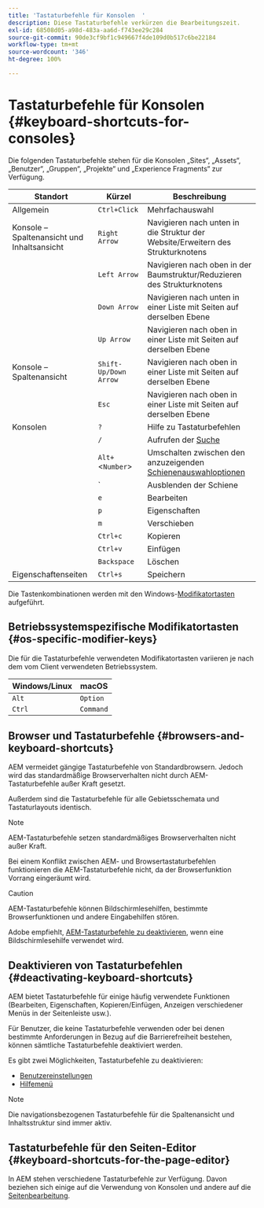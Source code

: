```yaml
---
title: 'Tastaturbefehle für Konsolen  '
description: Diese Tastaturbefehle verkürzen die Bearbeitungszeit.
exl-id: 68508d05-a98d-483a-aa6d-f743ee29c284
source-git-commit: 90de3cf9bf1c949667f4de109d0b517c6be22184
workflow-type: tm+mt
source-wordcount: '346'
ht-degree: 100%

---
```


# Tastaturbefehle für Konsolen   {#keyboard-shortcuts-for-consoles}

Die folgenden Tastaturbefehle stehen für die Konsolen „Sites“, „Assets“, „Benutzer“, „Gruppen“, „Projekte“ und „Experience Fragments“ zur Verfügung.

| Standort | Kürzel | Beschreibung |
|---|---|---|
| Allgemein | `Ctrl+Click` | Mehrfachauswahl |
| Konsole – Spaltenansicht und Inhaltsansicht | `Right Arrow` | Navigieren nach unten in die Struktur der Website/Erweitern des Strukturknotens |
|  | `Left Arrow` | Navigieren nach oben in der Baumstruktur/Reduzieren des Strukturknotens |
|  | `Down Arrow` | Navigieren nach unten in einer Liste mit Seiten auf derselben Ebene |
|  | `Up Arrow` | Navigieren nach oben in einer Liste mit Seiten auf derselben Ebene |
| Konsole – Spaltenansicht | `Shift-Up/Down Arrow` | Navigieren nach oben in einer Liste mit Seiten auf derselben Ebene |
|  | `Esc` | Navigieren nach oben in einer Liste mit Seiten auf derselben Ebene |
| Konsolen | `?` | Hilfe zu Tastaturbefehlen |
|  | `/` | Aufrufen der [Suche](/help/sites-cloud/authoring/getting-started/search.md) |
|  | `Alt+`&lt;`Number`> | Umschalten zwischen den anzuzeigenden [Schienenauswahloptionen](/help/sites-cloud/authoring/getting-started/basic-handling.md#rail-selector) |
|  | ` | Ausblenden der Schiene |
|  | `e` | Bearbeiten |
|  | `p` | Eigenschaften |
|  | `m` | Verschieben |
|  | `Ctrl+c` | Kopieren |
|  | `Ctrl+v` | Einfügen |
|  | `Backspace` | Löschen |
| Eigenschaftenseiten | `Ctrl+s` | Speichern |

Die Tastenkombinationen werden mit den Windows-[Modifikatortasten](#os-specific-modifier-keys) aufgeführt.

## Betriebssystemspezifische Modifikatortasten {#os-specific-modifier-keys}

Die für die Tastaturbefehle verwendeten Modifikatortasten variieren je nach dem vom Client verwendeten Betriebssystem.

| Windows/Linux | macOS |
|---|---|
| `Alt` | `Option` |
| `Ctrl` | `Command` |

## Browser und Tastaturbefehle {#browsers-and-keyboard-shortcuts}

AEM vermeidet gängige Tastaturbefehle von Standardbrowsern. Jedoch wird das standardmäßige Browserverhalten nicht durch AEM-Tastaturbefehle außer Kraft gesetzt.

Außerdem sind die Tastaturbefehle für alle Gebietsschemata und Tastaturlayouts identisch.

>[!NOTE]
>
>AEM-Tastaturbefehle setzen standardmäßiges Browserverhalten nicht außer Kraft.
>
>Bei einem Konflikt zwischen AEM- und Browsertastaturbefehlen funktionieren die AEM-Tastaturbefehle nicht, da der Browserfunktion Vorrang eingeräumt wird.

>[!CAUTION]
>
>AEM-Tastaturbefehle können Bildschirmlesehilfen, bestimmte Browserfunktionen und andere Eingabehilfen stören.
>
>Adobe empfiehlt, [AEM-Tastaturbefehle zu deaktivieren](#deactivating-keyboard-shortcuts), wenn eine Bildschirmlesehilfe verwendet wird.

## Deaktivieren von Tastaturbefehlen {#deactivating-keyboard-shortcuts}

AEM bietet Tastaturbefehle für einige häufig verwendete Funktionen (Bearbeiten, Eigenschaften, Kopieren/Einfügen, Anzeigen verschiedener Menüs in der Seitenleiste usw.).

Für Benutzer, die keine Tastaturbefehle verwenden oder bei denen bestimmte Anforderungen in Bezug auf die Barrierefreiheit bestehen, können sämtliche Tastaturbefehle deaktiviert werden.

Es gibt zwei Möglichkeiten, Tastaturbefehle zu deaktivieren:

* [Benutzereinstellungen](/help/sites-cloud/authoring/getting-started/account-environment.md#my-preferences)
* [Hilfemenü](/help/sites-cloud/authoring/getting-started/basic-handling.md#accessing-help)

>[!NOTE]
>
>Die navigationsbezogenen Tastaturbefehle für die Spaltenansicht und Inhaltsstruktur sind immer aktiv.

## Tastaturbefehle für den Seiten-Editor {#keyboard-shortcuts-for-the-page-editor}

In AEM stehen verschiedene Tastaturbefehle zur Verfügung. Davon beziehen sich einige auf die Verwendung von Konsolen und andere auf die [Seitenbearbeitung](/help/sites-cloud/authoring/fundamentals/keyboard-shortcuts.md).
